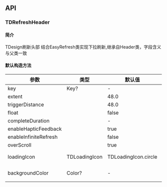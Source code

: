 ## API
### TDRefreshHeader
#### 简介
TDesign刷新头部
 结合EasyRefresh类实现下拉刷新,继承自Header类，字段含义与父类一致
#### 默认构造方法

| 参数 | 类型 | 默认值 | 说明 |
| --- | --- | --- | --- |
| key | Key? | - | Key |
| extent |  | 48.0 |  |
| triggerDistance |  | 48.0 |  |
| float |  | false |  |
| completeDuration |  | - |  |
| enableHapticFeedback |  | true |  |
| enableInfiniteRefresh |  | false |  |
| overScroll |  | true |  |
| loadingIcon | TDLoadingIcon | TDLoadingIcon.circle | loading样式 |
| backgroundColor | Color? | - | 背景颜色 |
